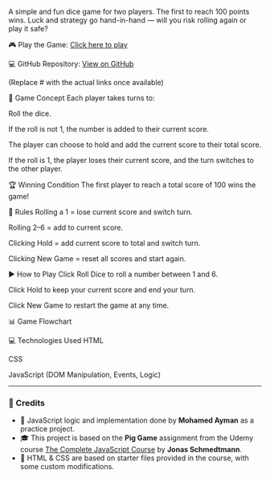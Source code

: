 A simple and fun dice game for two players. The first to reach 100 points wins. Luck and strategy go hand-in-hand — will you risk rolling again or play it safe?

🎮 Play the Game: [Click here to play](https://p1cq.github.io/Dice-Duel/)

💻 GitHub Repository: [View on GitHub](https://github.com/P1cq/Dice-Duel.git)

(Replace # with the actual links once available)

🧠 Game Concept
Each player takes turns to:

Roll the dice.

If the roll is not 1, the number is added to their current score.

The player can choose to hold and add the current score to their total score.

If the roll is 1, the player loses their current score, and the turn switches to the other player.

🏆 Winning Condition
The first player to reach a total score of 100 wins the game!

🔄 Rules
Rolling a 1 = lose current score and switch turn.

Rolling 2–6 = add to current score.

Clicking Hold = add current score to total and switch turn.

Clicking New Game = reset all scores and start again.

▶️ How to Play
Click Roll Dice to roll a number between 1 and 6.

Click Hold to keep your current score and end your turn.

Click New Game to restart the game at any time.

📊 Game Flowchart

💻 Technologies Used
HTML

CSS

JavaScript (DOM Manipulation, Events, Logic)

---

### 📌 Credits

- 🎯 JavaScript logic and implementation done by **Mohamed Ayman** as a practice project.
- 🎓 This project is based on the **Pig Game** assignment from the Udemy course [The Complete JavaScript Course](https://www.udemy.com/course/the-complete-javascript-course/) by **Jonas Schmedtmann**.
- 🎨 HTML & CSS are based on starter files provided in the course, with some custom modifications.
